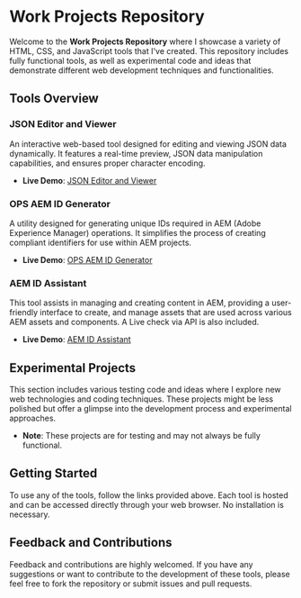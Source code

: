 # Work Projects Repository

Welcome to the **Work Projects Repository** where I showcase a variety of HTML, CSS, and JavaScript tools that I've created. This repository includes fully functional tools, as well as experimental code and ideas that demonstrate different web development techniques and functionalities.

## Tools Overview

### JSON Editor and Viewer
An interactive web-based tool designed for editing and viewing JSON data dynamically. It features a real-time preview, JSON data manipulation capabilities, and ensures proper character encoding.

- **Live Demo**: [JSON Editor and Viewer](https://berodtm.github.io/work-projects-lbg/json-editor/)

### OPS AEM ID Generator
A utility designed for generating unique IDs required in AEM (Adobe Experience Manager) operations. It simplifies the process of creating compliant identifiers for use within AEM projects.

- **Live Demo**: [OPS AEM ID Generator](https://berodtm.github.io/work-projects-lbg/ops-aem-id-gen/)

### AEM ID Assistant
This tool assists in managing and creating content in AEM, providing a user-friendly interface to create, and manage assets that are used across various AEM assets and components. A Live check via API is also included.

- **Live Demo**: [AEM ID Assistant](https://berodtm.github.io/work-projects-lbg/aem-id-assistant/)

## Experimental Projects
This section includes various testing code and ideas where I explore new web technologies and coding techniques. These projects might be less polished but offer a glimpse into the development process and experimental approaches.

- **Note**: These projects are for testing and may not always be fully functional.

## Getting Started
To use any of the tools, follow the links provided above. Each tool is hosted and can be accessed directly through your web browser. No installation is necessary.

## Feedback and Contributions
Feedback and contributions are highly welcomed. If you have any suggestions or want to contribute to the development of these tools, please feel free to fork the repository or submit issues and pull requests.

